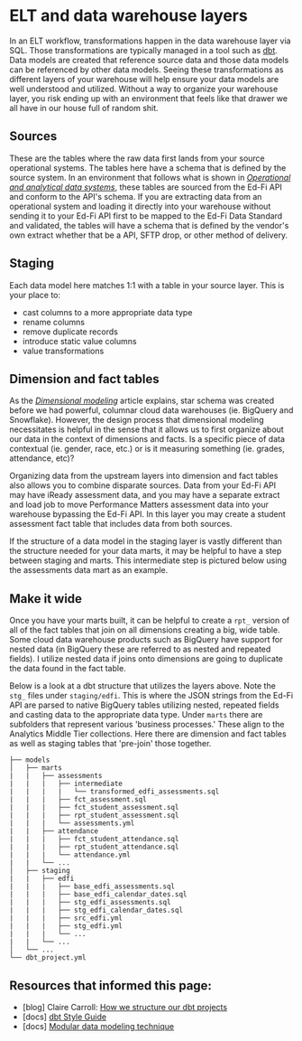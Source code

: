 # ELT and data warehouse layers

In an ELT workflow, transformations happen in the data warehouse layer via SQL. Those transformations are typically managed in a tool such as [dbt](https://www.getdbt.com). Data models are created that reference source data and those data models can be referenced by other data models. Seeing these transformations as different layers of your warehouse will help ensure your data models are well understood and utilized. Without a way to organize your warehouse layer, you risk ending up with an environment that feels like that drawer we all have in our house full of random shit.

## Sources
These are the tables where the raw data first lands from your source operational systems. The tables here have a schema that is defined by the source system. In an environment that follows what is shown in [*Operational and analytical data systems*](./operational_and_analytical_data_systems.md), these tables are sourced from the Ed-Fi API and conform to the API's schema. If you are extracting data from an operational system and loading it directly into your warehouse without sending it to your Ed-Fi API first to be mapped to the Ed-Fi Data Standard and validated, the tables will have a schema that is defined by the vendor's own extract whether that be a API, SFTP drop, or other method of delivery.

## Staging
Each data model here matches 1:1 with a table in your source layer. This is your place to:
* cast columns to a more appropriate data type
* rename columns
* remove duplicate records
* introduce static value columns
* value transformations

## Dimension and fact tables
As the [*Dimensional modeling*](./dimensional_modeling.md) article explains, star schema was created before we had powerful, columnar cloud data warehouses (ie. BigQuery and Snowflake). However, the design process that dimensional modeling necessitates is helpful in the sense that it allows us to first organize about our data in the context of dimensions and facts. Is a specific piece of data contextual (ie. gender, race, etc.) or is it measuring something (ie. grades, attendance, etc)?

Organizing data from the upstream layers into dimension and fact tables also allows you to combine disparate sources. Data from your Ed-Fi API may have iReady assessment data, and you may have a separate extract and load job to move Performance Matters assessment data into your warehouse bypassing the Ed-Fi API. In this layer you may create a student assessment fact table that includes data from both sources.

If the structure of a data model in the staging layer is vastly different than the structure needed for your data marts, it may be helpful to have a step between staging and marts. This intermediate step is pictured below using the assessments data mart as an example.

## Make it wide
Once you have your marts built, it can be helpful to create a `rpt_` version of all of the fact tables that join on all dimensions creating a big, wide table. Some cloud data warehouse products such as BigQuery have support for nested data (in BigQuery these are referred to as nested and repeated fields). I utilize nested data if joins onto dimensions are going to duplicate the data found in the fact table.

Below is a look at a dbt structure that utilizes the layers above. Note the `stg_` files under `staging/edfi`. This is where the JSON strings from the Ed-Fi API are parsed to native BigQuery tables utilizing nested, repeated fields and casting data to the appropriate data type. Under `marts` there are subfolders that represent various 'business processes.' These align to the Analytics Middle Tier collections. Here there are dimension and fact tables as well as staging tables that 'pre-join' those together.

```
├── models
│   ├── marts
|   |   ├── assessments
|   |   |   ├── intermediate
|   |   |   |   └── transformed_edfi_assessments.sql
|   |   |   ├── fct_assessment.sql
|   |   |   ├── fct_student_assessment.sql
|   |   |   ├── rpt_student_assessment.sql
|   |   |   └── assessments.yml
|   |   ├── attendance
|   |   |   ├── fct_student_attendance.sql
|   |   |   ├── rpt_student_attendance.sql
|   |   |   └── attendance.yml
|   |   └── ...
│   ├── staging
|   |   ├── edfi
|   |   |   ├── base_edfi_assessments.sql
|   |   |   ├── base_edfi_calendar_dates.sql
|   |   |   ├── stg_edfi_assessments.sql
|   |   |   ├── stg_edfi_calendar_dates.sql
|   |   |   ├── src_edfi.yml
|   |   |   ├── stg_edfi.yml
|   |   |   └── ...
|   |   └── ...
│   └── ...
└── dbt_project.yml
```

## Resources that informed this page:
* [blog] Claire Carroll: [How we structure our dbt projects](https://discourse.getdbt.com/t/how-we-structure-our-dbt-projects/355)
* [docs] [dbt Style Guide](https://github.com/dbt-labs/corp/blob/master/dbt_style_guide.md)
* [docs] [Modular data modeling technique](https://www.getdbt.com/analytics-engineering/modular-data-modeling-technique)
